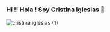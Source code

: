 ### Hi !! Hola ! Soy Cristina Iglesias 👋  




![cristina iglesias (1)](https://user-images.githubusercontent.com/68432004/150098814-6e55049b-ee29-4488-aeee-21b7d236d01b.png)











<!--
**CristinaIglesias/CristinaIglesias** is a ✨ _special_ ✨ repository because its `README.md` (this file) appears on your GitHub profile.

